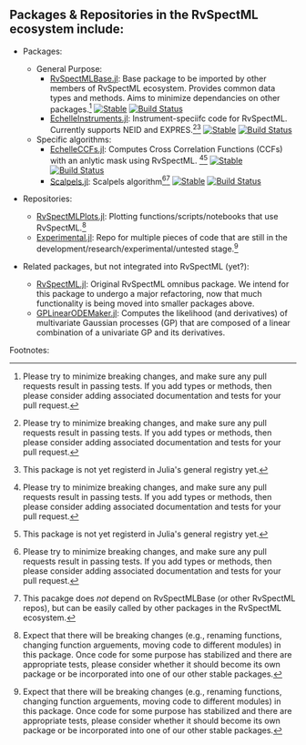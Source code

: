## Packages & Repositories in the RvSpectML ecosystem include:
- Packages:
   * General Purpose:
     - [RvSpectMLBase.jl](https://github.com/RvSpectML/RvSpectMLBase.jl): Base package to be imported by other members of RvSpectML ecosystem. Provides common data types and methods.  Aims to minimize dependancies on other packages.[^itend-stable]
  [![Stable](https://img.shields.io/badge/docs-stable-blue.svg)](https://RvSpectML.github.io/RvSpectMLBase.jl/stable) [![Build Status](https://github.com/RvSpectML/RvSpectMLBase.jl/workflows/CI/badge.svg)](https://github.com/RvSpectML/RvSpectMLBase.jl/actions)
     - [EchelleInstruments.jl](https://github.com/RvSpectML/EchelleInstruments.jl): Instrument-speciifc code for RvSpectML.  Currently supports NEID and EXPRES.[^itend-stable][^reg-pending]  [![Stable](https://img.shields.io/badge/docs-stable-blue.svg)](https://RvSpectML.github.io/EchelleInstruments.jl/stable)  [![Build Status](https://github.com/RvSpectML/EchelleInstruments.jl/workflows/CI/badge.svg)](https://github.com/RvSpectML/EchelleInstruments.jl/actions)
  * Specific algorithms: 
     - [EchelleCCFs.jl](https://github.com/RvSpectML/EchelleCCFs.jl):  Computes Cross Correlation Functions (CCFs) with an anlytic mask using RvSpectML.  [^itend-stable][^reg-pending]  [![Stable](https://img.shields.io/badge/docs-stable-blue.svg)](https://RvSpectML.github.io/EchelleCCFs.jl/stable)  [![Build Status](https://github.com/RvSpectML/EchelleCCFs.jl/workflows/CI/badge.svg)](https://github.com/RvSpectML/EchelleCCFs.jl/actions)
     - [Scalpels.jl](https://github.com/RvSpectML/Scalpels.jl): Scalpels algorithm[^itend-stable][^indep]  [![Stable](https://img.shields.io/badge/docs-stable-blue.svg)](https://RvSpectML.github.io/Scalpels.jl/stable)  [![Build Status](https://github.com/RvSpectML/Scalpels.jl/workflows/CI/badge.svg)](https://github.com/RvSpectML/Scalpels.jl/actions)

- Repositories:
   * [RvSpectMLPlots.jl](https://github.com/RvSpectML/RvSpectMLPlots.jl):  Plotting functions/scripts/notebooks that use RvSpectML.[^research-is-hard]  
   * [Experimental.jl](https://github.com/RvSpectML/Experimental.jl): Repo for multiple pieces of code that are still in the development/research/experimental/untested stage.[^research-is-hard]
  
- Related packages, but not integrated into RvSpectML (yet?):
  * [RvSpectML.jl](https://github.com/eford/RvSpectML.jl):  Original RvSpectML omnibus package.  We intend for this package to undergo a major refactoring, now that much functionality is being moved into smaller packages above.
  * [GPLinearODEMaker.jl](https://github.com/christiangil/GPLinearODEMaker.jl):  Computes the likelihood (and derivatives) of multivariate Gaussian processes (GP) that are composed of a linear combination of a univariate GP and its derivatives.


Footnotes:

[^itend-stable]:  Please try to minimize breaking changes, and make sure any pull requests result in passing tests.  If you add types or methods, then please consider adding associated documentation and tests for your pull request.  
[^reg-pending]: This package is not yet registerd in Julia's general registry yet.
[^indep]: This pacakge does *not* depend on RvSpectMLBase (or other RvSpectML repos), but can be easily called by other packages in the RvSpectML ecosystem.
[^research-is-hard]:  Expect that there will be breaking changes (e.g., renaming functions, changing function arguements, moving code to different modules) in this package.  Once code for some purpose has stabilized and there are appropriate tests, please consider whether it should become its own package or be incorporated into one of our other stable packages.
